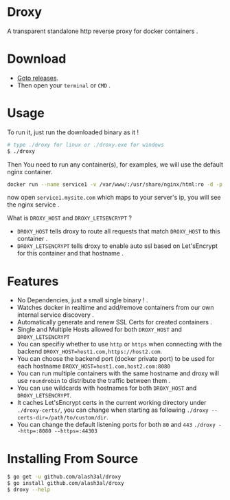 # Droxy
A transparent standalone http reverse proxy for docker containers .

# Download
- [Goto releases](https://github.com/alash3al/droxy/releases/tag/v2.0).
- Then open your `terminal` or `CMD` .

# Usage
To run it, just run the downloaded binary as it !
```bash
# type ./droxy for linux or ./droxy.exe for windows
$ ./droxy
```

Then You need to run any container(s), for examples, we will use the default nginx container.
```bash
docker run --name service1 -v /var/www/:/usr/share/nginx/html:ro -d -p 8081:80 -e DROXY_HOST=service1.mysite.com -e DROXY_LETSENCRYPT=service1.mysite.com nginx
```
now open `service1.mysite.com` which maps to your server's ip, you will see the nginx service .


What is `DROXY_HOST` and `DROXY_LETSENCRYPT` ?
- `DROXY_HOST` tells droxy to route all requests that match `DROXY_HOST` to this container . 
- `DROXY_LETSENCRYPT` tells droxy to enable auto ssl based on Let'sEncrypt for this container and that hostname .

# Features
- No Dependencies, just a small single binary ! .
- Watches docker in realtime and add/remove containers from our own internal service discovery .
- Automatically generate and renew SSL Certs for created containers .
- Single and Multiple Hosts allowed for both `DROXY_HOST` and `DROXY_LETSENCRYPT`
- You can specifiy whether to use `http` or `https` when connecting with the backend `DROXY_HOST=host1.com,https://host2.com`.
- You can choose the backend port (docker private port) to be used for each hostname `DROXY_HOST=host1.com,host2.com:8080`
- You can run multiple containers with the same hostname and droxy will use `roundrobin` to distribute the traffic between them .
- You can use wildcards with hostnames for both `DROXY_HOST` and `DROXY_LETSENCRYPT`.
- It caches Let'sEncrypt certs in the current working directory under `./droxy-certs/`, you can change when starting as following `./droxy --certs-dir=/path/to/custom/dir`.
- You can change the default listening ports for both `80` and `443` `./droxy --http=:8080 --https=:44303`

# Installing From Source
```bash
$ go get -u github.com/alash3al/droxy
$ go install github.com/alash3al/droxy
$ droxy --help
```
